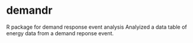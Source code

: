 # demandr
R package for demand response event analysis
Analyized a data table of energy data from a demand reponse event.
